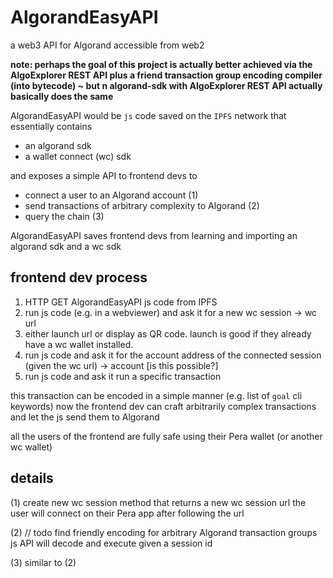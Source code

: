 # AlgorandEasyAPI
a web3 API for Algorand accessible from web2

**note: perhaps the goal of this project is actually better achieved via the AlgoExplorer REST API plus a friend transaction group encoding compiler (into bytecode) ~ but n algorand-sdk with AlgoExplorer REST API actually basically does the same**

AlgorandEasyAPI would be `js` code saved on the `IPFS` network that essentially contains

* an algorand sdk
* a wallet connect (wc) sdk

and exposes a simple API to frontend devs to

* connect a user to an Algorand account (1)
* send transactions of arbitrary complexity to Algorand (2)
* query the chain (3)

AlgorandEasyAPI saves frontend devs from learning and importing an algorand sdk and a wc sdk

## frontend dev process

1. HTTP GET AlgorandEasyAPI js code from IPFS
2. run js code (e.g. in a webviewer) and ask it for a new wc session -> wc url
3. either launch url or display as QR code. launch is good if they already have a wc wallet installed.
4. run js code and ask it for the account address of the connected session (given the wc url) -> account [is this possible?]
5. run js code and ask it run a specific transaction

this transaction can be encoded in a simple manner (e.g. list of `goal` cli keywords)
now the frontend dev can craft arbitrarily complex transactions and let the js send them to Algorand

all the users of the frontend are fully safe using their Pera wallet (or another wc wallet)

## details

(1)
create new wc session
method that returns a new wc session url
the user will connect on their Pera app after following the url

(2)
// todo
find friendly encoding for arbitrary Algorand transaction groups
js API will decode and execute given a session id

(3)
similar to (2)

